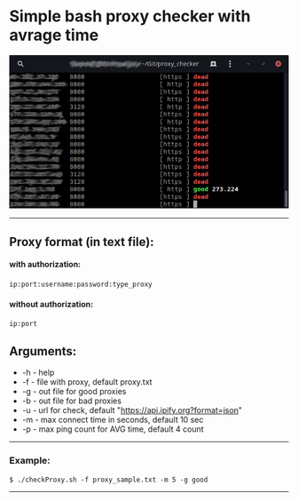 # Simple bash proxy checker with avrage time #

![Simple bash proxy checker](/img/screenshot.png "Simple bash proxy checker")
***

## Proxy format (in text file): ##
#### with authorization: ####

    ip:port:username:password:type_proxy  

#### without authorization: ####

    ip:port

## Arguments: ##
* -h - help  
* -f <file> - file with proxy, default proxy.txt  
* -g <file> - out file for good proxies  
* -b <file> - out file for bad proxies  
* -u <url> - url for check, default "https://api.ipify.org?format=json"  
* -m <sec> - max connect time in seconds, default 10 sec  
* -p <count> - max ping count for AVG time, default 4 count  

***
### Example: ###
    $ ./checkProxy.sh -f proxy_sample.txt -m 5 -g good

***